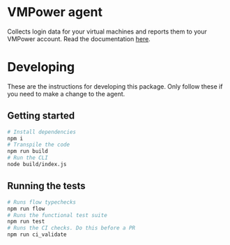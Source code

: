 # VMPower agent

Collects login data for your virtual machines and reports them to your VMPower account. Read the documentation [here](https://docs.vmpower.com/VMPower%20agent%20%5Bbeta%5D/Getting-Started/).

# Developing

These are the instructions for developing this package. Only follow these if you need to make a change to the agent.
 
## Getting started

```bash
# Install dependencies
npm i
# Transpile the code
npm run build
# Run the CLI
node build/index.js
```

## Running the tests

```bash
# Runs flow typechecks
npm run flow
# Runs the functional test suite
npm run test
# Runs the CI checks. Do this before a PR
npm run ci_validate
```
